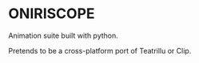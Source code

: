 # ONIRISCOPE

Animation suite built with python.

Pretends to be a cross-platform port of Teatrillu or Clip.

